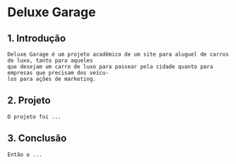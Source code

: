 # **Deluxe Garage**

<!-- 
- Cabeçalhos (#, ##, ###...);
- Negrito e itálico (**negrito**, *itálico*);
- Listas (- item ou 1. item);
- Links ([texto](URL));
- Imagens (![Texto Alternativo](caminho_da_imagem)).
-->

## **1. Introdução**
<!-- As quebras de linha devem ocorrer na Col 104. Verifique o valor no campo que indica a coluna a 
linha no "footer" do vs code-->    

    Deluxe Garage é um projeto acadêmico de um site para aluguel de carros de luxo, tanto para aqueles 
    que desejam um carro de luxo para passear pela cidade quanto para empresas que precisam dos veícu-
    los para ações de marketing.

## **2. Projeto**
    O projeto foi ...

## **3. Conclusão**
    Então o ...

